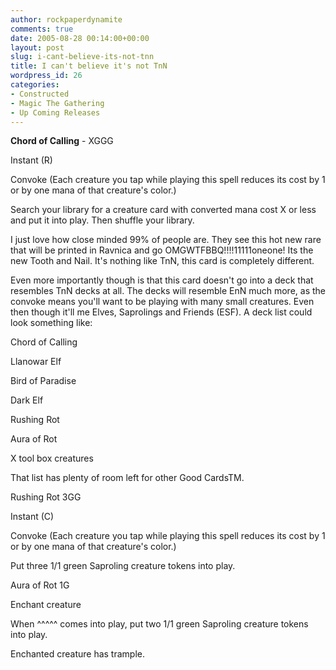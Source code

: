 ```yaml
---
author: rockpaperdynamite
comments: true
date: 2005-08-28 00:14:00+00:00
layout: post
slug: i-cant-believe-its-not-tnn
title: I can't believe it's not TnN
wordpress_id: 26
categories:
- Constructed
- Magic The Gathering
- Up Coming Releases
---
```


**Chord of Calling** - XGGG  

Instant (R)  

Convoke (Each creature you tap while playing this spell reduces its cost by 1 or by one mana of that creature's color.)  

Search your library for a creature card with converted mana cost X or less and put it into play. Then shuffle your library.




I just love how close minded 99% of people are. They see this hot new rare that will be printed in Ravnica and go OMGWTFBBQ!!!!11111oneone! Its the new Tooth and Nail. It's nothing like TnN, this card is completely different.




Even more importantly though is that this card doesn't go into a deck that resembles TnN decks at all. The decks will resemble EnN much more, as the convoke means you'll want to be playing with many small creatures. Even then though it'll me Elves, Saprolings and Friends (ESF). A deck list could look something like:




Chord of Calling  

Llanowar Elf  

Bird of Paradise  

Dark Elf  

Rushing Rot  

Aura of Rot  

X tool box creatures




That list has plenty of room left for other Good CardsTM.




Rushing Rot  3GG  

Instant (C)  

Convoke (Each creature you tap while playing this spell reduces its cost by 1 or by one mana of that creature's color.)  

Put three 1/1 green Saproling creature tokens into play.




Aura of Rot  1G  

Enchant creature  

When ^^^^^ comes into play, put two 1/1 green Saproling creature tokens into play.  

Enchanted creature has trample.



